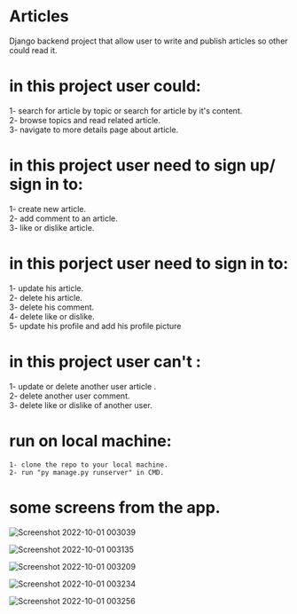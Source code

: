 # Articles
Django backend project that allow user to write and publish articles so other could read it.

# in this project user could:
   1- search for article by topic or search for article by it's content.
   </br>
   2- browse topics and read related article.
   </br>
   3- navigate to more details page about article.
   
# in this project user need to sign up/ sign in to:
   1- create new article.
   </br>
   2- add comment to an article.
   </br>
   3- like or dislike article.
 
# in this porject user need to sign in to:
   1- update his article.
   </br>
   2- delete his article.
   </br>
   3- delete his comment.
   </br>
   4- delete like or dislike.
   </br>
   5- update his profile and add his profile picture
   
# in this project user can't :
   1- update or delete another user article .
   </br>
   2- delete another user comment.
   </br>
   3- delete like or dislike of another user.
   </br>
  
  
  # run on local machine:
    1- clone the repo to your local machine.
    2- run "py manage.py runserver" in CMD.
    
  # some screens from the app.
    
  ![Screenshot 2022-10-01 003039](https://user-images.githubusercontent.com/84510558/193364976-207cffd1-36d8-4f13-be42-0909da635946.png)
  
  ![Screenshot 2022-10-01 003135](https://user-images.githubusercontent.com/84510558/193365148-c8d363e8-2276-4a1c-887f-76dab39f3466.png)

  ![Screenshot 2022-10-01 003209](https://user-images.githubusercontent.com/84510558/193365164-bee19381-b2a8-4715-a5b8-db4613aa0bd6.png)
  
  ![Screenshot 2022-10-01 003234](https://user-images.githubusercontent.com/84510558/193365183-08d1c938-0697-4d0d-8cb0-88967d69a036.png)

  ![Screenshot 2022-10-01 003256](https://user-images.githubusercontent.com/84510558/193365190-1325ed1b-50dd-4787-bcab-cd9d9a33c72e.png)

